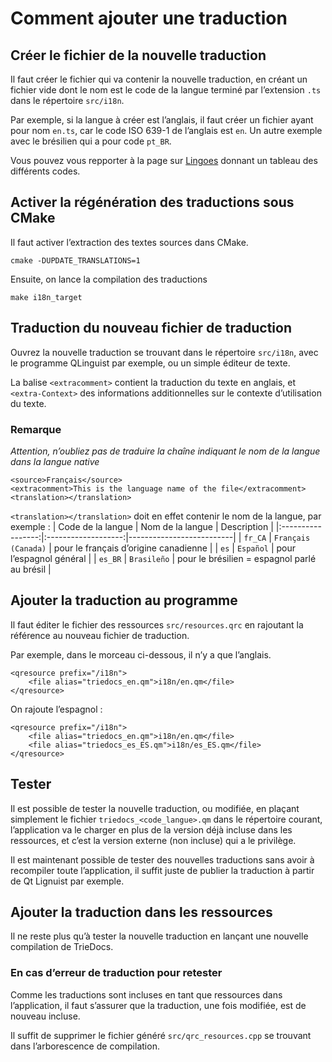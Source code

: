# Comment ajouter une traduction

## Créer le fichier de la nouvelle traduction

Il faut créer le fichier qui va contenir la nouvelle traduction, en créant un
fichier vide dont le nom est le code de la langue terminé par l’extension `.ts`
dans le répertoire `src/i18n`.

Par exemple, si la langue à créer est l’anglais, il faut créer un fichier
ayant pour nom `en.ts`, car le code ISO 639-1 de l’anglais est `en`. Un autre
exemple avec le brésilien qui a pour code `pt_BR`.

Vous pouvez vous repporter à la page sur [Lingoes](http://www.lingoes.net/en/translator/langcode.htm)
donnant un tableau des différents codes.

## Activer la régénération des traductions sous CMake

Il faut activer l’extraction des textes sources dans CMake.

    cmake -DUPDATE_TRANSLATIONS=1

Ensuite, on lance la compilation des traductions

    make i18n_target

## Traduction du nouveau fichier de traduction

Ouvrez la nouvelle traduction se trouvant dans le répertoire `src/i18n`, avec
le programme QLinguist par exemple, ou un simple éditeur de texte.

La balise `<extracomment>` contient la traduction du texte en anglais, et
`<extra-Context>` des informations additionnelles sur le contexte d’utilisation
du texte.

### Remarque

*Attention, n’oubliez pas de traduire la chaîne indiquant le nom de la langue
dans la langue native*

    <source>Français</source>
    <extracomment>This is the language name of the file</extracomment>
    <translation></translation>

`<translation></translation>` doit en effet contenir le nom de la langue, par
exemple :
| Code de la langue |   Nom de la langue  | Description              |
|:-----------------:|:-------------------:|--------------------------|
| `fr_CA`           | `Français (Canada)` | pour le français d’origine canadienne |
| `es`              | `Español`           | pour l’espagnol général  |
| `es_BR`           | `Brasileño`         | pour le brésilien = espagnol parlé au brésil |

## Ajouter la traduction au programme

Il faut éditer le fichier des ressources `src/resources.qrc` en rajoutant la
référence au nouveau fichier de traduction.

Par exemple, dans le morceau ci-dessous, il n’y a que l’anglais.

    <qresource prefix="/i18n">
        <file alias="triedocs_en.qm">i18n/en.qm</file>
    </qresource>

On rajoute l’espagnol :

    <qresource prefix="/i18n">
        <file alias="triedocs_en.qm">i18n/en.qm</file>
        <file alias="triedocs_es_ES.qm">i18n/es_ES.qm</file>
    </qresource>

## Tester

Il est possible de tester la nouvelle traduction, ou modifiée, en plaçant
simplement le fichier `triedocs_<code_langue>.qm` dans le répertoire courant,
l’application va le charger en plus de la version déjà incluse dans les
ressources, et c’est la version externe (non incluse) qui a le privilège.

Il est maintenant possible de tester des nouvelles traductions sans avoir à
recompiler toute l’application, il suffit juste de publier la traduction à
partir de Qt Lignuist par exemple.

## Ajouter la traduction dans les ressources

Il ne reste plus qu’à tester la nouvelle traduction en lançant une nouvelle
compilation de TrieDocs.

### En cas d’erreur de traduction pour retester

Comme les traductions sont incluses en tant que ressources dans l’application,
il faut s’assurer que la traduction, une fois modifiée, est de nouveau incluse.

Il suffit de supprimer le fichier généré `src/qrc_resources.cpp` se trouvant
dans l’arborescence de compilation.
